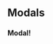 ## Modals

<div class="js-modal modal-overlay">

<div class="container">
  <div class="row">
    <div class="modal-content column-12 pre-6 leader-5">
      <a class="js-modal-dismiss icon-close right" href="#"></a>
      <h4>Modal!</h4>
    </div>
  </div>
</div>
